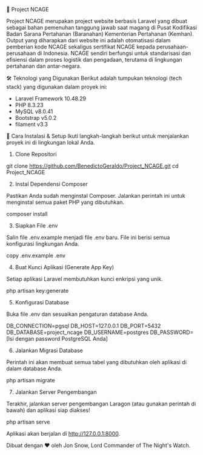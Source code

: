 📝 Project NCAGE

Project NCAGE merupakan project website berbasis Laravel yang dibuat sebagai bahan pemenuhan tanggung jawab saat magang di Pusat Kodifikasi Badan Sarana Pertahanan (Baranahan) Kementerian Pertahanan (Kemhan). Output yang diharapkan dari website ini adalah otomatisasi dalam pemberian kode NCAGE sekaligus sertifikat NCAGE kepada perusahaan-perusahaan di Indonesia. NCAGE sendiri berfungsi untuk standarisasi dan efisiensi dalam proses logistik dan pengadaan, terutama di lingkungan pertahanan dan antar-negara.

🛠️ Teknologi yang Digunakan
Berikut adalah tumpukan teknologi (tech stack) yang digunakan dalam proyek ini:
 - Laravel Framework 10.48.29
 - PHP 8.3.23
 - MySQL v8.0.41
 - Bootstrap v5.0.2
 - filament v3.3

🚀 Cara Instalasi & Setup
Ikuti langkah-langkah berikut untuk menjalankan proyek ini di lingkungan lokal Anda.

1. Clone Repositori

git clone https://github.com/BenedictoGeraldo/Project_NCAGE.git
cd Project_NCAGE

2. Instal Dependensi Composer

Pastikan Anda sudah menginstal Composer. Jalankan perintah ini untuk menginstal semua paket PHP yang dibutuhkan.

composer install

3. Siapkan File .env

Salin file .env.example menjadi file .env baru. File ini berisi semua konfigurasi lingkungan Anda.

copy .env.example .env

4. Buat Kunci Aplikasi (Generate App Key)

Setiap aplikasi Laravel membutuhkan kunci enkripsi yang unik.

php artisan key:generate

5. Konfigurasi Database

Buka file .env dan sesuaikan pengaturan database Anda.

DB_CONNECTION=pgsql
DB_HOST=127.0.0.1
DB_PORT=5432
DB_DATABASE=project_ncage
DB_USERNAME=postgres
DB_PASSWORD=[Isi dengan password PostgreSQL Anda]

6. Jalankan Migrasi Database

Perintah ini akan membuat semua tabel yang dibutuhkan oleh aplikasi di dalam database Anda.

php artisan migrate

7. Jalankan Server Pengembangan

Terakhir, jalankan server pengembangan Laragon (atau gunakan perintah di bawah) dan aplikasi siap diakses!

php artisan serve

Aplikasi akan berjalan di http://127.0.0.1:8000.

Dibuat dengan ❤️ oleh Jon Snow, Lord Commander of The Night's Watch.
